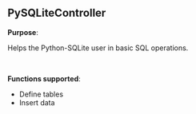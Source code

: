 ## PySQLiteController

__Purpose__:

Helps the Python-SQLite user in basic SQL operations.

<br/>

__Functions supported__:
* Define tables
* Insert data